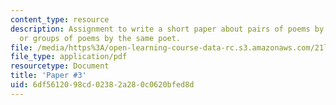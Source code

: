 ```yaml
---
content_type: resource
description: Assignment to write a short paper about pairs of poems by different poets
  or groups of poems by the same poet.
file: /media/https%3A/open-learning-course-data-rc.s3.amazonaws.com/21l-004-reading-poetry-spring-2009/6df5612098cd02382a280c0620bfed8d_MIT21l_004s09_assn03_paper3.pdf
file_type: application/pdf
resourcetype: Document
title: 'Paper #3'
uid: 6df56120-98cd-0238-2a28-0c0620bfed8d
---
```

